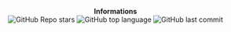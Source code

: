 <p align="center"> 
    <b>Informations</b><br>
    <img alt="GitHub Repo stars" src="https://img.shields.io/github/stars/Matthieu946/Cesar">
    <img alt="GitHub top language" src="https://img.shields.io/github/languages/top/Mattnox946/Guildead">
    <img alt="GitHub last commit" src="https://img.shields.io/github/last-commit/Mattnox946/Guildead">
</p>
